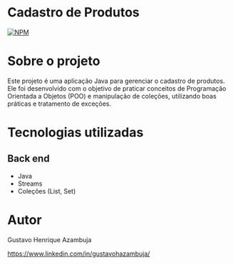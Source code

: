 # Cadastro de Produtos
[![NPM](https://img.shields.io/npm/l/react)](https://github.com/gustavoHazambuja/Cadastro-De-Produtos/blob/main/LICENSE) 

# Sobre o projeto

Este projeto é uma aplicação Java para gerenciar o cadastro de produtos. Ele foi desenvolvido com o objetivo de praticar conceitos de Programação Orientada a Objetos (POO) e manipulação de coleções, utilizando boas práticas e tratamento de exceções.

# Tecnologias utilizadas
## Back end
- Java
- Streams
-  Coleções (List, Set)


# Autor

Gustavo Henrique Azambuja

https://www.linkedin.com/in/gustavohazambuja/

